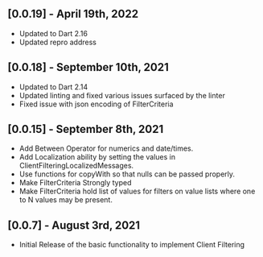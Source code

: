 ## [0.0.19] - April 19th, 2022

- Updated to Dart 2.16
- Updated repro address

## [0.0.18] - September 10th, 2021

- Updated to Dart 2.14
- Updated linting and fixed various issues surfaced by the linter
- Fixed issue with json encoding of FilterCriteria

## [0.0.15] - September 8th, 2021

- Add Between Operator for numerics and date/times.
- Add Localization ability by setting the values in ClientFilteringLocalizedMessages.
- Use functions for copyWith so that nulls can be passed properly.
- Make FilterCriteria Strongly typed
- Make FilterCriteria hold list of values for filters on value lists where one to N values may be present.

## [0.0.7] - August 3rd, 2021

- Initial Release of the basic functionality to implement Client Filtering
